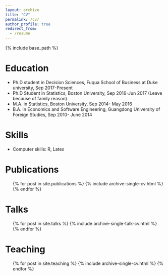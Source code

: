 ```yaml
---
layout: archive
title: "CV"
permalink: /cv/
author_profile: true
redirect_from:
  - /resume
---
```


{% include base_path %}

Education
======
* Ph.D student in Decision Sciences, Fuqua School of Business at Duke university, Sep 2017-Present
* Ph.D Student in Statistics, Boston University, Sep 2016-Jun 2017 (Leave because of family reason)
* M.A. in Statistics, Boston University, Sep 2014- May 2016
* B.A. in Economics and Software Engineering, Guangdong University of Foreign Studies, Sep 2010- June 2014
 
Skills
======
* Computer skills: R, Latex 

Publications
======
  <ul>{% for post in site.publications %}
    {% include archive-single-cv.html %}
  {% endfor %}</ul>
  
Talks
======
  <ul>{% for post in site.talks %}
    {% include archive-single-talk-cv.html %}
  {% endfor %}</ul>
  
Teaching
======
  <ul>{% for post in site.teaching %}
    {% include archive-single-cv.html %}
  {% endfor %}</ul>
  

